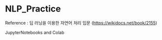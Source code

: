 # NLP_Practice

Reference : 딥 러닝을 이용한 자연어 처리 입문 (https://wikidocs.net/book/2155)

JupyterNotebooks and Colab
